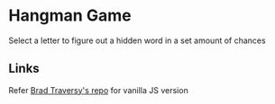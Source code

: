 # Hangman Game

Select a letter to figure out a hidden word in a set amount of chances

## Links

Refer [Brad Traversy's repo](https://github.com/bradtraversy/vanillawebprojects/tree/master/hangman) for vanilla JS version